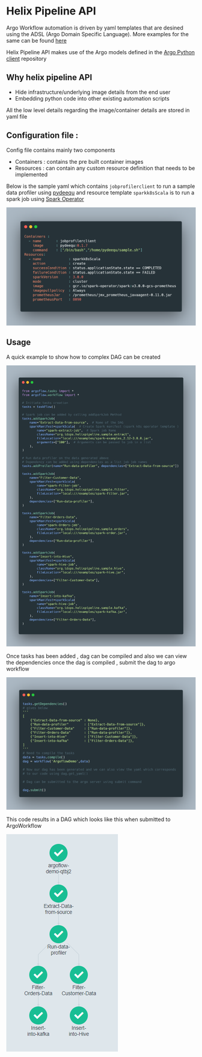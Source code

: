 # Helix Pipeline API

Argo Workflow automation is driven by yaml templates that are desined using the  ADSL (Argo Domain Specific Language). More examples for the same can be found [here](https://github.com/argoproj/argo-workflows/tree/master/examples)

Helix Pipeline API  makes use of the Argo models defined in the [Argo Python client](https://github.com/argoproj-labs/argo-client-python) repository

## Why helix pipeline API

* Hide infrastructure/underlying image details from the end user
* Embedding python code into other existing automation scripts 

All the low level details regarding the image/container details are stored in yaml file

## Configuration file :

Config file contains mainly two components

* Containers : contains the pre built container images 
* Resources  : can contain any custom resource definition that needs to be implemented

Below is the sample yaml which contains `jobprofilerclient` to run a sample data profiler using [pydeequ](https://github.com/awslabs/python-deequ/) and resource template `sparkk8sScala` is to run a spark job using [Spark Operator](https://github.com/GoogleCloudPlatform/spark-on-k8s-operator)

![ConfigFile](img/configFile.png)

## Usage 

A quick example to show how to complex DAG can be created 

![tasks](img/tasks.png)

Once tasks has been added , dag can be compiled and also we can view the dependencies once the dag is compiled , submit the dag to argo workflow

![workflow](img/workflow.png)

This code results in a DAG which looks like this when submitted to ArgoWorkflow

![dag](img/dag.png)

